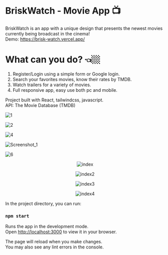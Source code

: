 # BriskWatch - Movie App 📺
 
BriskWatch is an app with a unique design that presents the newest movies currently being broadcast in the cinema! <br/>
Demo: https://brisk-watch.vercel.app/
 
 # What can you do? 👈🏼
 1. Register/Login using a simple form or Google login.
 2. Search your favorites movies, know their rates by TMDB.
 3. Watch trailers for a variety of movies.
 4. Full responsive app, easy use both pc and mobile.
 
 Project built with React, tailwindcss, javascript. <br/>
 API: The Movie Database (TMDB)
 
![1](https://user-images.githubusercontent.com/102725041/203999106-a2758dea-5446-4073-96a7-eef710139f48.png)
 
![2](https://user-images.githubusercontent.com/102725041/203999140-175ae443-bb48-4c4b-9922-291ebd861c02.png)

![4](https://user-images.githubusercontent.com/102725041/203999182-d7f8334d-fc27-4833-b3cc-06aa1dee3c8b.png)

![Screenshot_1](https://user-images.githubusercontent.com/102725041/203999199-34a88f76-cd64-4769-aaa2-41fae8abd5a7.png)

![6](https://user-images.githubusercontent.com/102725041/203999207-59834432-3f29-4784-9ebf-b96bd01bfca7.png)

<div align="center"

![index](https://user-images.githubusercontent.com/102725041/203999234-007c4625-3366-4e28-b0c8-cbf829c67dcc.png)

![index2](https://user-images.githubusercontent.com/102725041/203999247-a8fe2ef1-3afd-4d14-8c59-2e78bca2b830.png)

![index3](https://user-images.githubusercontent.com/102725041/203999253-d608a0dc-74c5-4aab-890d-a4625d70eb39.png)

![index4](https://user-images.githubusercontent.com/102725041/203999259-018ab8b9-6324-4d0d-926e-128120142872.png)

</div>

In the project directory, you can run:

### `npm start`

Runs the app in the development mode.\
Open [http://localhost:3000](http://localhost:3000) to view it in your browser.

The page will reload when you make changes.\
You may also see any lint errors in the console.



